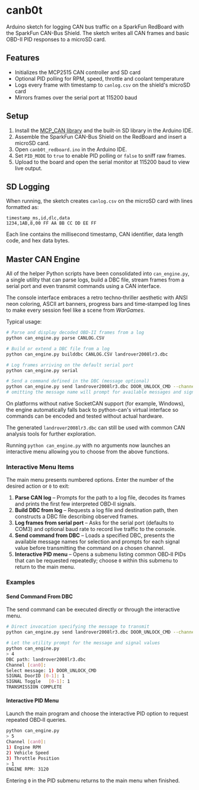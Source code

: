 # canb0t

Arduino sketch for logging CAN bus traffic on a SparkFun RedBoard with the SparkFun CAN-Bus Shield. The sketch writes all CAN frames and basic OBD-II PID responses to a microSD card.

## Features
- Initializes the MCP2515 CAN controller and SD card
- Optional PID polling for RPM, speed, throttle and coolant temperature
- Logs every frame with timestamp to `canlog.csv` on the shield's microSD card
- Mirrors frames over the serial port at 115200 baud

## Setup
1. Install the [MCP_CAN library](https://github.com/coryjfowler/MCP_CAN_lib) and the built-in SD library in the Arduino IDE.
2. Assemble the SparkFun CAN-Bus Shield on the RedBoard and insert a microSD card.
3. Open `canb0t_redboard.ino` in the Arduino IDE.
4. Set `PID_MODE` to `true` to enable PID polling or `false` to sniff raw frames.
5. Upload to the board and open the serial monitor at 115200 baud to view live output.

## SD Logging
When running, the sketch creates `canlog.csv` on the microSD card with lines formatted as:

```
timestamp_ms,id,dlc,data
1234,1AB,8,00 FF AA BB CC DD EE FF
```

Each line contains the millisecond timestamp, CAN identifier, data length code, and hex data bytes.

## Master CAN Engine
All of the helper Python scripts have been consolidated into
`can_engine.py`, a single utility that can parse logs, build a DBC file,
stream frames from a serial port and even transmit commands using a CAN
interface.

The console interface embraces a retro techno‑thriller aesthetic with
ANSI neon coloring, ASCII art banners, progress bars and time‑stamped log
lines to make every session feel like a scene from *WarGames*.

Typical usage:

```bash
# Parse and display decoded OBD-II frames from a log
python can_engine.py parse CANLOG.CSV

# Build or extend a DBC file from a log
python can_engine.py builddbc CANLOG.CSV landrover2008lr3.dbc

# Log frames arriving on the default serial port
python can_engine.py serial

# Send a command defined in the DBC (message optional)
python can_engine.py send landrover2008lr3.dbc DOOR_UNLOCK_CMD --channel can0
# omitting the message name will prompt for available messages and signals
```

On platforms without native SocketCAN support (for example, Windows),
the engine automatically falls back to python-can's virtual interface so
commands can be encoded and tested without actual hardware.

The generated `landrover2008lr3.dbc` can still be used with common CAN analysis
tools for further exploration.

Running `python can_engine.py` with no arguments now launches an
interactive menu allowing you to choose from the above functions.

### Interactive Menu Items

The main menu presents numbered options. Enter the number of the desired
action or `0` to exit:

1. **Parse CAN log** – Prompts for the path to a log file, decodes its
   frames and prints the first few interpreted OBD‑II signals.
2. **Build DBC from log** – Requests a log file and destination path, then
   constructs a DBC file describing observed frames.
3. **Log frames from serial port** – Asks for the serial port (defaults to
   COM3) and optional baud rate to record live traffic to the console.
4. **Send command from DBC** – Loads a specified DBC, presents the available
   message names for selection and prompts for each signal value before
   transmitting the command on a chosen channel.
5. **Interactive PID menu** – Opens a submenu listing common OBD‑II PIDs
   that can be requested repeatedly; choose `0` within this submenu to
   return to the main menu.

### Examples

#### Send Command From DBC

The send command can be executed directly or through the interactive menu.

```bash
# Direct invocation specifying the message to transmit
python can_engine.py send landrover2008lr3.dbc DOOR_UNLOCK_CMD --channel can0

# Let the utility prompt for the message and signal values
python can_engine.py
> 4
DBC path: landrover2008lr3.dbc
Channel [can0]:
Select message: 1) DOOR_UNLOCK_CMD
SIGNAL DoorID [0-1]: 1
SIGNAL Toggle   [0-1]: 1
TRANSMISSION COMPLETE
```

#### Interactive PID Menu

Launch the main program and choose the interactive PID option to request
repeated OBD‑II queries.

```bash
python can_engine.py
> 5
Channel [can0]:
1) Engine RPM
2) Vehicle Speed
3) Throttle Position
> 1
ENGINE RPM: 3120
```

Entering `0` in the PID submenu returns to the main menu when finished.
